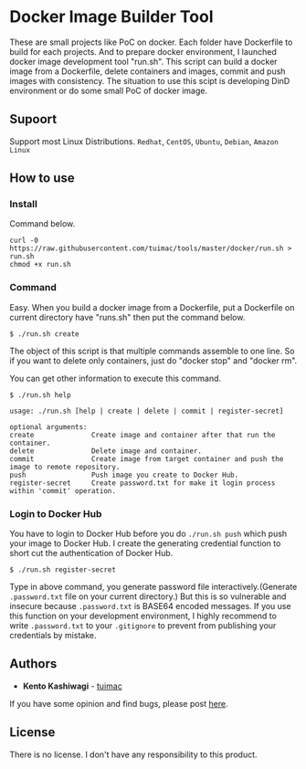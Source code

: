 # Docker Image Builder Tool

These are small projects like PoC on docker. Each folder have Dockerfile to build for each projects.
And to prepare docker environment, I launched docker image development tool "run.sh".
This script can build a docker image from a Dockerfile, delete containers and images, commit and push images with consistency.
The situation to use this scipt is developing DinD environment or do some small PoC of docker image.

## Supoort

Support  most Linux Distributions. `Redhat`, `CentOS`, `Ubuntu`, `Debian`, `Amazon Linux`

## How to use

### Install
Command below.

```
curl -0 https://raw.githubusercontent.com/tuimac/tools/master/docker/run.sh > run.sh
chmod +x run.sh
```

### Command
Easy. When you build a docker image from a Dockerfile, put a Dockerfile on current directory have "runs.sh"
then put the command below.

```
$ ./run.sh create
```

The object of this script is that multiple commands assemble to one line.
So if you want to delete only containers, just do "docker stop" and "docker rm".

You can get other information to execute this command.

```
$ ./run.sh help

usage: ./run.sh [help | create | delete | commit | register-secret]

optional arguments:
create              Create image and container after that run the container.
delete              Delete image and container.
commit              Create image from target container and push the image to remote repository.
push                Push image you create to Docker Hub.
register-secret     Create password.txt for make it login process within 'commit' operation.
```

### Login to Docker Hub
You have to login to Docker Hub before you do `./run.sh push` which push your image to Docker Hub.
I create the generating credential function to short cut the authentication of Docker Hub.

```
$ ./run.sh register-secret
```
Type in above command, you generate password file interactively.(Generate `.password.txt` file on your current directory.)
But this is so vulnerable and insecure because `.password.txt` is BASE64 encoded messages.
If you use this function on your development environment, I highly recommend to write `.password.txt` to your `.gitignore`
to prevent from publishing your credentials by mistake.

## Authors

* **Kento Kashiwagi** - [tuimac](https://github.com/tuimac)

If you have some opinion and find bugs, please post [here](https://github.com/tuimac/tagdns/issues).

## License

There is no license. I don't have any responsibility to this product.
